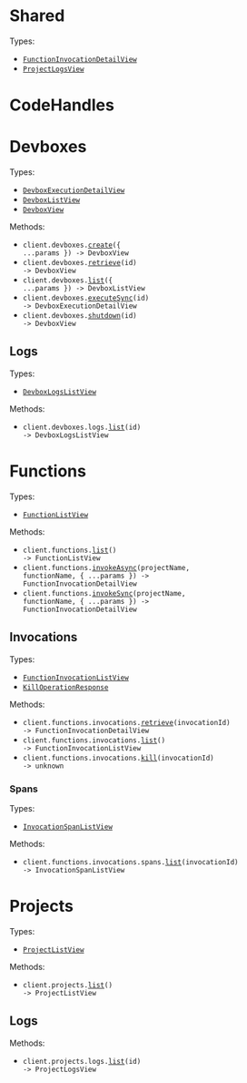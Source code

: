 # Shared

Types:

- <code><a href="./src/resources/shared.ts">FunctionInvocationDetailView</a></code>
- <code><a href="./src/resources/shared.ts">ProjectLogsView</a></code>

# CodeHandles

# Devboxes

Types:

- <code><a href="./src/resources/devboxes/devboxes.ts">DevboxExecutionDetailView</a></code>
- <code><a href="./src/resources/devboxes/devboxes.ts">DevboxListView</a></code>
- <code><a href="./src/resources/devboxes/devboxes.ts">DevboxView</a></code>

Methods:

- <code title="post /v1/devboxes">client.devboxes.<a href="./src/resources/devboxes/devboxes.ts">create</a>({ ...params }) -> DevboxView</code>
- <code title="get /v1/devboxes/{id}">client.devboxes.<a href="./src/resources/devboxes/devboxes.ts">retrieve</a>(id) -> DevboxView</code>
- <code title="get /v1/devboxes">client.devboxes.<a href="./src/resources/devboxes/devboxes.ts">list</a>({ ...params }) -> DevboxListView</code>
- <code title="post /v1/devboxes/{id}/execute_sync">client.devboxes.<a href="./src/resources/devboxes/devboxes.ts">executeSync</a>(id) -> DevboxExecutionDetailView</code>
- <code title="post /v1/devboxes/{id}/shutdown">client.devboxes.<a href="./src/resources/devboxes/devboxes.ts">shutdown</a>(id) -> DevboxView</code>

## Logs

Types:

- <code><a href="./src/resources/devboxes/logs.ts">DevboxLogsListView</a></code>

Methods:

- <code title="get /v1/devboxes/{id}/logs">client.devboxes.logs.<a href="./src/resources/devboxes/logs.ts">list</a>(id) -> DevboxLogsListView</code>

# Functions

Types:

- <code><a href="./src/resources/functions/functions.ts">FunctionListView</a></code>

Methods:

- <code title="get /v1/functions">client.functions.<a href="./src/resources/functions/functions.ts">list</a>() -> FunctionListView</code>
- <code title="post /v1/functions/{project_name}/{function_name}/invoke_async">client.functions.<a href="./src/resources/functions/functions.ts">invokeAsync</a>(projectName, functionName, { ...params }) -> FunctionInvocationDetailView</code>
- <code title="post /v1/functions/{project_name}/{function_name}/invoke_sync">client.functions.<a href="./src/resources/functions/functions.ts">invokeSync</a>(projectName, functionName, { ...params }) -> FunctionInvocationDetailView</code>

## Invocations

Types:

- <code><a href="./src/resources/functions/invocations/invocations.ts">FunctionInvocationListView</a></code>
- <code><a href="./src/resources/functions/invocations/invocations.ts">KillOperationResponse</a></code>

Methods:

- <code title="get /v1/functions/invocations/{invocationId}">client.functions.invocations.<a href="./src/resources/functions/invocations/invocations.ts">retrieve</a>(invocationId) -> FunctionInvocationDetailView</code>
- <code title="get /v1/functions/invocations">client.functions.invocations.<a href="./src/resources/functions/invocations/invocations.ts">list</a>() -> FunctionInvocationListView</code>
- <code title="post /v1/functions/invocations/{invocationId}/kill">client.functions.invocations.<a href="./src/resources/functions/invocations/invocations.ts">kill</a>(invocationId) -> unknown</code>

### Spans

Types:

- <code><a href="./src/resources/functions/invocations/spans.ts">InvocationSpanListView</a></code>

Methods:

- <code title="get /v1/functions/invocations/{invocationId}/spans">client.functions.invocations.spans.<a href="./src/resources/functions/invocations/spans.ts">list</a>(invocationId) -> InvocationSpanListView</code>

# Projects

Types:

- <code><a href="./src/resources/projects/projects.ts">ProjectListView</a></code>

Methods:

- <code title="get /v1/projects">client.projects.<a href="./src/resources/projects/projects.ts">list</a>() -> ProjectListView</code>

## Logs

Methods:

- <code title="get /v1/projects/{id}/logs">client.projects.logs.<a href="./src/resources/projects/logs.ts">list</a>(id) -> ProjectLogsView</code>
